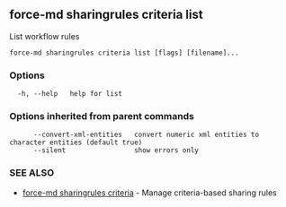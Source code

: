 ## force-md sharingrules criteria list

List workflow rules

```
force-md sharingrules criteria list [flags] [filename]...
```

### Options

```
  -h, --help   help for list
```

### Options inherited from parent commands

```
      --convert-xml-entities   convert numeric xml entities to character entities (default true)
      --silent                 show errors only
```

### SEE ALSO

* [force-md sharingrules criteria](force-md_sharingrules_criteria.md)	 - Manage criteria-based sharing rules

